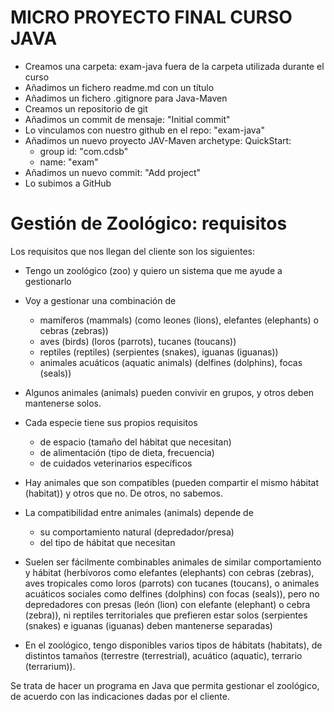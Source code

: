 # MICRO PROYECTO FINAL CURSO JAVA

- Creamos una carpeta: exam-java fuera de la carpeta utilizada durante el curso
- Añadimos un fichero readme.md con un título
- Añadimos un fichero .gitignore para Java-Maven
- Creamos un repositorio de git
- Añadimos un commit de mensaje: "Initial commit"
- Lo vinculamos con nuestro github en el repo: "exam-java"
- Añadimos un nuevo proyecto JAV-Maven archetype: QuickStart:
  - group id: "com.cdsb"
  - name: "exam"
- Añadimos un nuevo commit: "Add project"
- Lo subimos a GitHub

# Gestión de Zoológico: requisitos

Los requisitos que nos llegan del cliente son los siguientes:

- Tengo un zoológico (zoo) y quiero un sistema que me ayude a gestionarlo
- Voy a gestionar una combinación de

  - mamíferos (mammals) (como leones (lions), elefantes (elephants) o cebras (zebras))
  - aves (birds) (loros (parrots), tucanes (toucans))
  - reptiles (reptiles) (serpientes (snakes), iguanas (iguanas))
  - animales acuáticos (aquatic animals) (delfines (dolphins), focas (seals))

- Algunos animales (animals) pueden convivir en grupos, y otros deben mantenerse solos.

- Cada especie tiene sus propios requisitos

  - de espacio (tamaño del hábitat que necesitan)
  - de alimentación (tipo de dieta, frecuencia)
  - de cuidados veterinarios específicos

- Hay animales que son compatibles (pueden compartir el mismo hábitat (habitat)) y otros que no. De otros, no sabemos.

- La compatibilidad entre animales (animals) depende de

  - su comportamiento natural (depredador/presa)
  - del tipo de hábitat que necesitan

- Suelen ser fácilmente combinables animales de similar comportamiento y hábitat (herbívoros como elefantes (elephants) con cebras (zebras), aves tropicales como loros (parrots) con tucanes (toucans), o animales acuáticos sociales como delfines (dolphins) con focas (seals)),
  pero no depredadores con presas (león (lion) con elefante (elephant) o cebra (zebra)), ni reptiles territoriales que prefieren estar solos (serpientes (snakes) e iguanas (iguanas) deben mantenerse separadas)

- En el zoológico, tengo disponibles varios tipos de hábitats (habitats), de distintos tamaños (terrestre (terrestrial), acuático (aquatic), terrario (terrarium)).

Se trata de hacer un programa en Java que permita gestionar el zoológico, de acuerdo con las indicaciones dadas por el cliente.